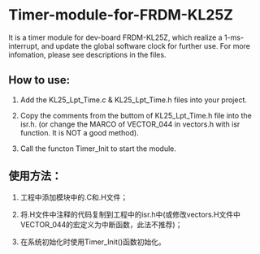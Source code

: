 # Timer-module-for-FRDM-KL25Z
It is a timer module for dev-board FRDM-KL25Z, which realize a 1-ms-interrupt, and update the global software clock for further use. For more infomation, please see descriptions in the files.

## How to use:

  1. Add the KL25_Lpt_Time.c & KL25_Lpt_Time.h files into your project.
    
  2. Copy the comments from the buttom of KL25_Lpt_Time.h file into the isr.h. (or change the MARCO of VECTOR_044 in vectors.h with isr function. It is NOT a good method).
    
  3. Call the functon Timer_Init to start the module.
    
## 使用方法：

  1. 工程中添加模块中的.C和.H文件；

  2. 将.H文件中注释的代码复制到工程中的isr.h中(或修改vectors.H文件中 VECTOR_044的宏定义为中断函数，此法不推荐)；

  3. 在系统初始化时使用Timer_Init()函数初始化。

